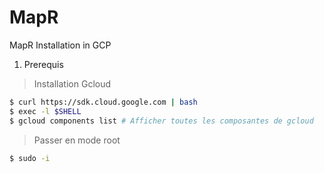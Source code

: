 # MapR
MapR Installation in GCP

1. Prerequis 

> Installation Gcloud

```sh
$ curl https://sdk.cloud.google.com | bash
$ exec -l $SHELL
$ gcloud components list # Afficher toutes les composantes de gcloud
```

> Passer en mode root

```sh
$ sudo -i 
```


